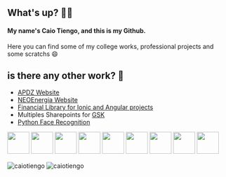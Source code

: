 
## What's up? 🚀🌿
<h4> My name's Caio Tiengo, and this is my Github.</h4>
<p> Here you can find some of my college works, professional projects and some scratchs 😄</p>

## is there any other work? 🤔
<ul>
 <li>
  <a target="_blank" href="http://apdz.com.br/">APDZ Website</a>
 </li>
 <li>
     <a target="_blank" href="https://www.neoenergia.com/pt-br/Paginas/default.aspx">NEOEnergia Website</a>
 </li>
 <li>
  <a target="_blank" href="https://github.com/caiotiengo/ionic-moip-sdk">Financial Library for Ionic and Angular projects</a>
 </li>
  <li>
   Multiples Sharepoints for <a target="_blank" href="https://www.gsk.com/en-gb/">GSK</a>
 </li>
 <li>
  <a target="_blank" href="https://github.com/caiotiengo/faceRecognition"> Python Face Recognition </a>
 </li>
</ul>
<p>
 
 <img height="50" width="50" src="https://cdn.jsdelivr.net/gh/devicons/devicon/icons/typescript/typescript-original.svg" />
 <img height="50" width="50" src="https://cdn.jsdelivr.net/gh/devicons/devicon/icons/javascript/javascript-original.svg" />
 <img height="50" width="50" src="https://cdn.jsdelivr.net/gh/devicons/devicon/icons/ionic/ionic-original.svg" />
 <img height="50" width="50" src="https://cdn.jsdelivr.net/gh/devicons/devicon/icons/angularjs/angularjs-original.svg" />
 <img height="50" width="50" src="https://cdn.jsdelivr.net/gh/devicons/devicon/icons/firebase/firebase-plain-wordmark.svg" />
 <img height="50" width="50" src="https://cdn.jsdelivr.net/gh/devicons/devicon/icons/html5/html5-original.svg" />
 <img height="50" width="50" src="https://cdn.jsdelivr.net/gh/devicons/devicon/icons/css3/css3-original.svg" />
 <img height="50" width="50" src="https://cdn.jsdelivr.net/gh/devicons/devicon/icons/nodejs/nodejs-plain-wordmark.svg" />
 <img height="50" width="50" src="https://cdn.jsdelivr.net/gh/devicons/devicon/icons/react/react-original-wordmark.svg" />







</p>



<img align="center" src="https://github-readme-stats.vercel.app/api/top-langs?username=caiotiengo&show_icons=true&locale=en&layout=compact" alt="caiotiengo" />



<img align="center" src="https://github-readme-stats.vercel.app/api?username=caiotiengo&show_icons=true&locale=en" alt="caiotiengo" />


<h2>&nbsp</h2>


<!-- STREAKS SCORE  <p><img align="center" src="https://github-readme-streak-stats.herokuapp.com/?user=joaovmp&" alt="joaovmp" /></p>
<!--

Here are some ideas to get you started:

- 🔭 I’m currently working on ...
- 🌱 I’m currently learning ...
- 👯 I’m looking to collaborate on ...
- 🤔 I’m looking for help with ...
- 💬 Ask me about ...
- 📫 How to reach me: ...
- 😄 Pronouns: ...
- ⚡ Fun fact: ...
-->
